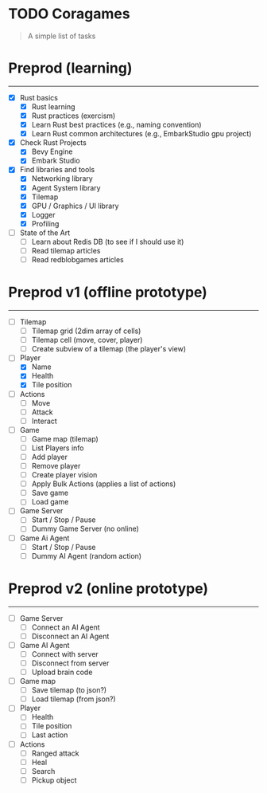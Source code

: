 # TODO Coragames

> A simple list of tasks

# Preprod (learning)
---

- [x] Rust basics
	- [x] Rust learning
	- [x] Rust practices (exercism)
	- [x] Learn Rust best practices (e.g., naming convention)
	- [x] Learn Rust common architectures (e.g., EmbarkStudio gpu project)
- [x] Check Rust Projects
	- [x] Bevy Engine
	- [x] Embark Studio
- [x] Find libraries and tools
	- [x] Networking library
	- [x] Agent System library
	- [x] Tilemap
	- [x] GPU / Graphics / UI library
	- [x] Logger
	- [x] Profiling
- [ ] State of the Art
	- [ ] Learn about Redis DB (to see if I should use it)
	- [ ] Read tilemap articles
	- [ ] Read redblobgames articles

# Preprod v1 (offline prototype)
---

- [ ] Tilemap
	- [ ] Tilemap grid (2dim array of cells)
	- [ ] Tilemap cell (move, cover, player)
	- [ ] Create subview of a tilemap (the player's view)
- [ ] Player
	- [x] Name
	- [x] Health
	- [x] Tile position
- [ ] Actions
	- [ ] Move
	- [ ] Attack
	- [ ] Interact
- [ ] Game
	- [ ] Game map (tilemap)
	- [ ] List Players info
	- [ ] Add player
	- [ ] Remove player
	- [ ] Create player vision
	- [ ] Apply Bulk Actions (applies a list of actions)
	- [ ] Save game
	- [ ] Load game
- [ ] Game Server
	- [ ] Start / Stop  / Pause
	- [ ] Dummy Game Server (no online)
- [ ] Game Ai Agent
	- [ ] Start / Stop  / Pause
	- [ ] Dummy AI Agent (random action)

# Preprod v2 (online prototype)
---

- [ ] Game Server
	- [ ] Connect an AI Agent
	- [ ] Disconnect an AI Agent
- [ ] Game AI Agent
	- [ ] Connect with server
	- [ ] Disconnect from server
	- [ ] Upload brain code
- [ ] Game map
	- [ ] Save tilemap (to json?)
	- [ ] Load tilemap (from json?)
- [ ] Player
	- [ ] Health
	- [ ] Tile position
	- [ ] Last action
- [ ] Actions
	- [ ] Ranged attack
	- [ ] Heal
	- [ ] Search
	- [ ] Pickup object
